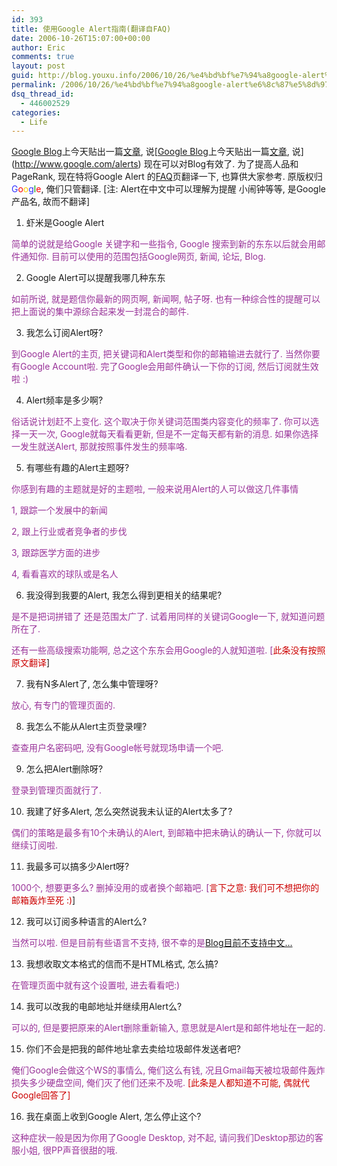 ```yaml
---
id: 393
title: 使用Google Alert指南(翻译自FAQ)
date: 2006-10-26T15:07:00+00:00
author: Eric
comments: true
layout: post
guid: http://blog.youxu.info/2006/10/26/%e4%bd%bf%e7%94%a8google-alert%e6%8c%87%e5%8d%97%e7%bf%bb%e8%af%91%e8%87%aafaq/
permalink: /2006/10/26/%e4%bd%bf%e7%94%a8google-alert%e6%8c%87%e5%8d%97%e7%bf%bb%e8%af%91%e8%87%aafaq/
dsq_thread_id:
  - 446002529
categories:
  - Life
---
```

[Google Blog](http://googleblog.blogspot.com/)上今天贴出一篇[文章](http://googleblog.blogspot.com/2006/10/on-alert-for-bloggers.html), 说[[Google Blog](http://googleblog.blogspot.com/)上今天贴出一篇[文章](http://googleblog.blogspot.com/2006/10/on-alert-for-bloggers.html), 说](http://www.google.com/alerts) 现在可以对Blog有效了. 为了提高人品和PageRank, 现在特将Google Alert 的[FAQ](http://www.google.com/alerts/faq.html?hl=en)页翻译一下, 也算供大家参考. 原版权归<span style="color: rgb(51, 51, 255);">G</span><span style="color: rgb(255, 0, 0);">o</span><span style="color: rgb(255, 204, 0);">o</span><span style="color: rgb(51, 51, 255);">g</span><span style="color: rgb(0, 153, 0);">l</span><span style="color: rgb(255, 0, 0);">e</span>, 俺们只管翻译. [注: Alert在中文中可以理解为提醒 小闹钟等等, 是Google产品名, 故而不翻译]

1. 虾米是Google Alert
  
<span style="color: rgb(153, 51, 153);">简单的说就是给Google 关键字和一些指令, Google 搜索到新的东东以后就会用邮件通知你. 目前可以使用的范围包括Google网页, 新闻, 论坛, Blog.</span>

2. Google Alert可以提醒我哪几种东东
  
<span style="color: rgb(153, 51, 153);">如前所说, 就是题信你最新的网页啊, 新闻啊, 帖子呀. 也有一种综合性的提醒可以把上面说的集中源综合起来发一封混合的邮件.</span>

3. 我怎么订阅Alert呀?
  
<span style="color: rgb(153, 51, 153);">到Google Alert的主页, 把关键词和Alert类型和你的邮箱输进去就行了. 当然你要有Google Account啦. 完了Google会用邮件确认一下你的订阅, 然后订阅就生效啦 :)</span>

4. Alert频率是多少啊?
  
<span style="color: rgb(153, 51, 153);">俗话说计划赶不上变化. 这个取决于你关键词范围类内容变化的频率了. 你可以选择一天一次, Google就每天看看更新, 但是不一定每天都有新的消息. 如果你选择一发生就送Alert, 那就按照事件发生的频率咯.</span>

5. 有哪些有趣的Alert主题呀?
  
<span style="color: rgb(153, 51, 153);">你感到有趣的主题就是好的主题啦, 一般来说用Alert的人可以做这几件事情</span>
  
<span style="color: rgb(153, 51, 153);">1, 跟踪一个发展中的新闻</span>
  
<span style="color: rgb(153, 51, 153);">2, 跟上行业或者竞争者的步伐</span>
  
<span style="color: rgb(153, 51, 153);">3, 跟踪医学方面的进步</span>
  
<span style="color: rgb(153, 51, 153);">4, 看看喜欢的球队或是名人</span>

6. 我没得到我要的Alert, 我怎么得到更相关的结果呢?
  
<span style="color: rgb(153, 51, 153);">是不是把词拼错了 还是范围太广了. 试着用同样的关键词Google一下, 就知道问题所在了.</span>
  
<span style="color: rgb(153, 51, 153);">还有一些高级搜索功能啊, 总之这个东东会用Google的人就知道啦. [</span><span style="color: rgb(204, 0, 0);">此条没有按照原文翻译</span>]

7. 我有N多Alert了, 怎么集中管理呀?
  
<span style="color: rgb(153, 51, 153);">放心, 有专门的管理页面的. </span>

8. 我怎么不能从Alert主页登录哩?
  
<span style="color: rgb(153, 51, 153);">查查用户名密码吧, 没有Google帐号就现场申请一个吧.</span>

9. 怎么把Alert删除呀?
  
<span style="color: rgb(153, 51, 153);">登录到管理页面就行了. </span>

10. 我建了好多Alert, 怎么突然说我未认证的Alert太多了?
  
<span style="color: rgb(153, 51, 153);">偶们的策略是最多有10个未确认的Alert, 到邮箱中把未确认的确认一下, 你就可以继续订阅啦.</span>

11. 我最多可以搞多少Alert呀?
  
<span style="color: rgb(153, 51, 153);">1000个, 想要更多么? 删掉没用的或者换个邮箱吧. [</span><span style="color: rgb(204, 0, 0);">言下之意: 我们可不想把你的邮箱轰炸至死 :)</span>]

12. 我可以订阅多种语言的Alert么?
  
<span style="color: rgb(153, 51, 153);">当然可以啦. 但是目前有些语言不支持, 很不幸的是</span>[Blog目前不支持中文&#8230;](http://www.google.com/alerts?hl=zh-CN)

13. 我想收取文本格式的信而不是HTML格式, 怎么搞?
  
<span style="color: rgb(153, 51, 153);">在管理页面中就有这个设置啦, 进去看看吧:)</span>

14. 我可以改我的电邮地址并继续用Alert么?
  
<span style="color: rgb(153, 51, 153);">可以的, 但是要把原来的Alert删除重新输入, 意思就是Alert是和邮件地址在一起的.</span>

15. 你们不会是把我的邮件地址拿去卖给垃圾邮件发送者吧?
  
<span style="color: rgb(153, 51, 153);">俺们Google会做这个WS的事情么, 俺们这么有钱, 况且Gmail每天被垃圾邮件轰炸损失多少硬盘空间, 俺们灭了他们还来不及呢.</span> <span style="color: rgb(204, 0, 0);">[此条是人都知道不可能, 偶就代Google回答了]</span>

16. 我在桌面上收到Google Alert, 怎么停止这个?
  
<span style="color: rgb(153, 51, 153);">这种症状一般是因为你用了Google Desktop, 对不起, 请问我们Desktop那边的客服小姐, 很PP声音很甜的哦.</span>